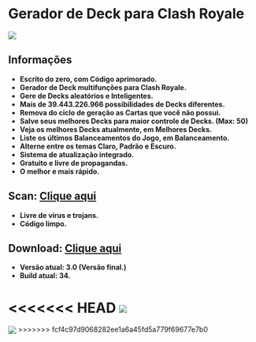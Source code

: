 # Gerador de Deck para Clash Royale

<img align="center" src="https://i.imgur.com/EQSgchB.jpg">

## Informações
- **Escrito do zero, com Código aprimorado.**
- **Gerador de Deck multifunções para Clash Royale.**
- **Gere de Decks aleatórios e Inteligentes.**
- **Mais de 39.443.226.966 possibilidades de Decks diferentes.**
- **Remova do ciclo de geração as Cartas que você não possui.**
- **Salve seus melhores Decks para maior controle de Decks. (Max: 50)**
- **Veja os melhores Decks atualmente, em Melhores Decks.**
- **Liste os últimos Balanceamentos do Jogo, em Balanceamento.**
- **Alterne entre os temas Claro, Padrão e Escuro.**
- **Sistema de atualização integrado.**
- **Gratuito e livre de propagandas.**
- **O melhor e mais rápido.**

## Scan: [Clique aqui](https://www.virustotal.com/#/file/1dd7f37da5c247a23c48a93daf4a899f1d0f2df735f51f91e1fdfd236281374c/detection)
- **Livre de vírus e trojans.**
- **Código limpo.**

## Download: [Clique aqui](https://drive.google.com/uc?authuser=0&id=1vuXyuBnBiT8DRhQUed6OYj3OwsCb-eQH&export=download)
- **Versão atual: 3.0 (Versão final.)**
- **Build atual: 34.**

<<<<<<< HEAD
<img align="center" src="https://i.imgur.com/jEM3RL4.jpg">
=======
<img align="center" src="https://i.imgur.com/RZjC87W.jpg">
>>>>>>> fcf4c97d9068282ee1a6a45fd5a779f69677e7b0
